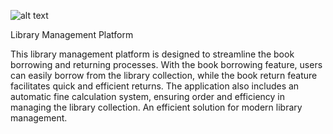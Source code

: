 ![alt text](https://i.pinimg.com/originals/18/88/e6/1888e62690b342b7091fed6dfc8e16c2.png?raw=true)

Library Management Platform

This library management platform is designed to streamline the book borrowing and returning processes. With the book borrowing feature, users can easily borrow from the library collection, while the book return feature facilitates quick and efficient returns. The application also includes an automatic fine calculation system, ensuring order and efficiency in managing the library collection. An efficient solution for modern library management.
